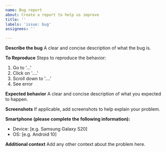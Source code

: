 ```yaml
---
name: Bug report
about: Create a report to help us improve
title: ''
labels: 'issue: bug'
assignees: ''

---
```


**Describe the bug**
A clear and concise description of what the bug is.

**To Reproduce**
Steps to reproduce the behavior:
1. Go to '...'
2. Click on '....'
3. Scroll down to '....'
4. See error

**Expected behavior**
A clear and concise description of what you expected to happen.

**Screenshots**
If applicable, add screenshots to help explain your problem.

**Smartphone (please complete the following information):**
 - Device: [e.g. Samsung Galaxy S20]
 - OS: [e.g. Android 10]

**Additional context**
Add any other context about the problem here.
